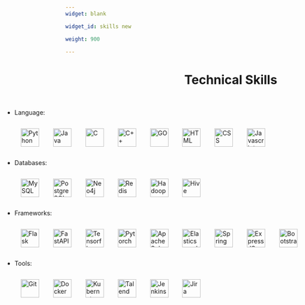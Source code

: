 ```yaml
---
widget: blank

widget_id: skills new

weight: 900

---
```

<div class="container">
  <div class="header">
    <h1 style="margin-left: 17rem">Technical Skills</h1>
    <br>
  </div>
  <div class="wrapper clearfix">
    <div class="nav" style="margin-left: -10em; margin-right: -15em">
      <ul>
        <li>
          <p>Language: </p>
          <div class="row justify-content-right">
              <img style="margin: 1em 1em 1em 1em; height:3em" src="media/icons/python.svg" alt="Python">
              <img style="margin: 1em 1em 1em 1em; height:3em" src="media/icons/java.svg" alt="Java">
              <img style="margin: 1em 1em 1em 1em; height:3em" src="media/icons/c.svg" alt="C">
              <img style="margin: 1em 1em 1em 1em; height:3em" src="media/icons/cpp.svg" alt="C++">
              <img style="margin: 1em 1em 1em 1em; height:3em" src="media/icons/go.svg" alt="GO">
              <img style="margin: 1em 1em 1em 1em; height:3em" src="media/icons/html.svg" alt="HTML">
              <img style="margin: 1em 1em 1em 1em; height:3em" src="media/icons/css.svg" alt="CSS">
              <img style="margin: 1em 1em 1em 1em; height:3em" src="media/icons/js.svg" alt="Javascript">
          </div>
        </li>
        <li>
          <p>Databases: </p>
          <div class="row justify-content-right">
              <img style="margin: 1em 1em 1em 1em; height:3em" src="media/icons/mysql.svg" alt="MySQL">
              <img style="margin: 1em 1em 1em 1em; height:3em" src="media/icons/postgres.svg" alt="PostgreSQL">
              <img style="margin: 1em 1em 1em 1em; height:3em" src="media/icons/neo4j.svg" alt="Neo4j">
              <img style="margin: 1em 1em 1em 1em; height:3em" src="media/icons/redis.svg" alt="Redis">
              <img style="margin: 1em 1em 1em 1em; height:3em" src="media/icons/hadoop.svg" alt="Hadoop">
              <img style="margin: 1em 1em 1em 1em; height:3em" src="media/icons/hive.svg" alt="Hive">
          </div>
        </li>
        <li>
          <p>Frameworks: </p>
          <div class="row justify-content-right">
              <img style="margin: 1em 1em 1em 1em; height:3em" src="media/icons/flask.svg" alt="Flask">
              <img style="margin: 1em 1em 1em 1em; height:3em" src="media/icons/fastapi.svg" alt="FastAPI">
              <img style="margin: 1em 1em 1em 1em; height:3em" src="media/icons/tensorflow.svg" alt="Tensorflow">
              <img style="margin: 1em 1em 1em 1em; height:3em" src="media/icons/pytorch.svg" alt="Pytorch">
              <img style="margin: 1em 1em 1em 1em; height:3em" src="media/icons/solr.svg" alt="Apache Solr">
              <img style="margin: 1em 1em 1em 1em; height:3em" src="media/icons/elasticsearch.svg" alt="Elasticsearch">
              <img style="margin: 1em 1em 1em 1em; height:3em" src="media/icons/spring.svg" alt="Spring">
              <img style="margin: 1em 1em 1em 1em; height:3em" src="media/icons/express.svg" alt="Express JS">
              <img style="margin: 1em 1em 1em 1em; height:3em" src="media/icons/bootstrap.svg" alt="Bootstrap">
          </div>
        </li>
        <li>
          <p>Tools: </p>
          <div class="row justify-content-right">
              <img style="margin: 1em 1em 1em 1em; height:3em" src="media/icons/git.svg" alt="Git">
              <img style="margin: 1em 1em 1em 1em; height:3em" src="media/icons/docker.svg" alt="Docker">
              <img style="margin: 1em 1em 1em 1em; height:3em" src="media/icons/kubernetes.svg" alt="Kubernetes">
              <img style="margin: 1em 1em 1em 1em; height:3em" src="media/icons/talend.svg" alt="Talend">
              <img style="margin: 1em 1em 1em 1em; height:3em" src="media/icons/jenkins.svg" alt="Jenkins">
              <img style="margin: 1em 1em 1em 1em; height:3em" src="media/icons/jira.svg" alt="Jira">
          </div>
        </li>
      </ul>
    </div>
  </div>
</div>
